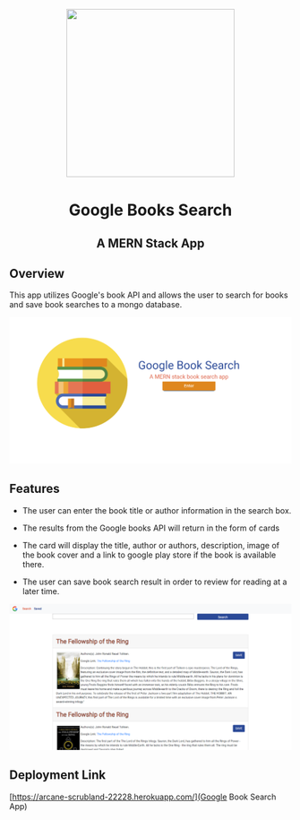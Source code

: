 <p align="center">
  <img width="300" height="300" src="https://image.flaticon.com/icons/png/512/562/562132.png">
  
 
</p>

<h1 align="center"> Google Books Search </h1>

<h2 align="center">  A MERN Stack App</h2>

## Overview

This app utilizes Google's book API and allows the user to search for books and save book searches to a mongo database.

![alt text](client/src/assets/images/readME_images/hero-section.png)

## Features

- The user can enter the book title or author information in the search box.

- The results from the Google books API will return in the form of cards

- The card will display the title, author or authors, description, image of the book cover and a link to google play store if the book is available there.

- The user can save book search result in order to review for reading at a later time.

![alt text](client/src/assets/images/readME_images/search-section.png)

## Deployment Link

[https://arcane-scrubland-22228.herokuapp.com/](Google Book Search App)

